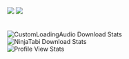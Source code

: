 <img align="center" src="https://github-readme-stats.vercel.app/api?username=neongamer&show_icons=true&theme=radical" /> <img align="center" src="https://github-readme-stats.vercel.app/api/top-langs?username=neongamer&show_icons=true&theme=radical" />
# 
![CustomLoadingAudio Download Stats](https://img.shields.io/github/downloads/neongamer/CustomLoadingAudio/total?color=fe428e&label=CustomLoadingAudio%20Total%20Downloads&style=for-the-badge)  
![NinjaTabi Download Stats](https://img.shields.io/github/downloads/neongamer/NinjaTabi/total?color=fe428e&label=NinjaTabi%20Total%20Downloads&style=for-the-badge)  
![Profile View Stats](https://komarev.com/ghpvc/?username=neongamer&color=fe428e&style=for-the-badge)

